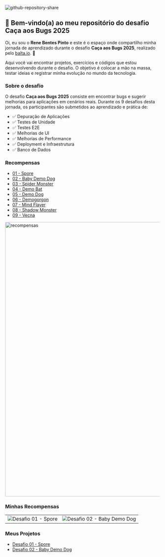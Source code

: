 ![github-repository-share](https://github.com/user-attachments/assets/91520b84-9d38-41bf-805c-030007880327)

## 👋 Bem-vindo(a) ao meu repositório do desafio Caça aos Bugs 2025

Oi, eu sou o **Rene Bentes Pinto** e este é o espaço onde compartilho minha jornada de aprendizado durante o desafio **Caça aos Bugs 2025**, realizado pelo [balta.io](https://balta.io). 👻

Aqui você vai encontrar projetos, exercícios e códigos que estou desenvolvendo durante o desafio. O objetivo é colocar a mão na massa, testar ideias e registrar minha evolução no mundo da tecnologia.

### Sobre o desafio

O desafio **Caça aos Bugs 2025** consiste em encontrar bugs e sugerir melhorias para aplicações em cenários reais. Durante os 9 desafios desta jornada, os participantes são submetidos ao aprendizado e prática de:

- ✅ Depuração de Aplicações
- ✅ Testes de Unidade
- ✅ Testes E2E
- ✅ Melhorias de UI
- ✅ Melhorias de Performance
- ✅ Deployment e Infraestrutura
- ✅ Banco de Dados

### Recompensas

- [01 - Spore](https://github.com/balta-io/balta-io-balta-desafio-caca-aos-bugs-2025_1-spore)
- [02 - Baby Demo Dog](https://github.com/balta-io/balta-desafio-caca-aos-bugs-2025_2-baby-demo-dog)
- [03 - Spider Monster](https://github.com/balta-io/balta-desafio-caca-aos-bugs-2025_3-spider-monster)
- [04 - Demo Bat](https://github.com/balta-io/balta-desafio-caca-aos-bugs-2025_4-demo-bat)
- [05 - Demo Dog](https://github.com/balta-io/balta-desafio-caca-aos-bugs-2025_5-demo-dog)
- [06 - Demogorgon](https://github.com/balta-io/balta-desafio-caca-aos-bugs-2025_6-demogorgon)
- [07 - Mind Flayer](https://github.com/balta-io/balta-desafio-caca-aos-bugs-2025_7-mind-flayer)
- [08 - Shadow Monster](https://github.com/balta-io/balta-desafio-caca-aos-bugs-2025_8-shadow-monster)
- [09 - Vecna](https://github.com/balta-io/balta-desafio-caca-aos-bugs-2025_9-vecna)

<img width="737" height="892" alt="recompensas" src="https://github.com/user-attachments/assets/1bb39874-2444-4478-adab-99d935339b56" />

### Minhas Recompensas

| | |
|-|-|
|![Desafio 01 - Spore](https://baltaio.blob.core.windows.net/static/images/v4/challenges/caca-aos-bugs-2025/rewards/spore/image.png)|![Desafio 02 - Baby Demo Dog](https://baltaio.blob.core.windows.net/static/images/v4/challenges/caca-aos-bugs-2025/rewards/baby-demo-dog/image.png)|

### Meus Projetos

- [Desafio 01 - Spore](https://github.com/renebentes/desafio-caca-aos-bugs-2025-spore)
- [Desafio 02 - Baby Demo Dog](https://github.com/renebentes/desafio-caca-aos-bugs-2025-baby-demo-dog)
